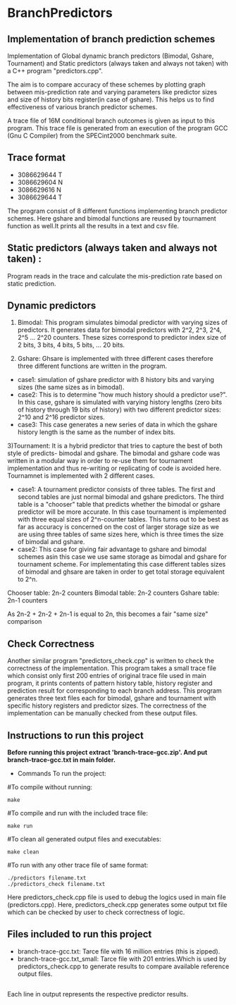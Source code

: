 # BranchPredictors
## Implementation of branch prediction schemes

Implementation of Global dynamic branch predictors (Bimodal, Gshare, Tournament) and Static predictors (always taken and always not taken) with a C++ program "predictors.cpp".

The aim is to compare accuracy of these schemes by plotting graph between mis-prediction rate and varying parameters like predictor sizes and size of history bits register(in case of gshare). This helps us to find effectiveness of various branch predictor schemes.

A trace file of 16M conditional branch outcomes is given as input to this program. This trace file is generated from an execution of the program GCC (Gnu C Compiler) from the SPECint2000 benchmark suite.

## Trace format 
- 3086629644 T
- 3086629604 N
- 3086629616 N
- 3086629644 T

The program consist of 8 different functions implementing branch predictor schemes. Here gshare and bimodal functions are reused by tournament function as well.It prints all the results in a text and csv file.


## Static predictors (always taken and always not taken) : 
Program reads in the trace and calculate the mis-prediction rate based on static prediction.

## Dynamic predictors

1) Bimodal: This program simulates bimodal predictor with varying sizes of predictors. It generates data for bimodal predictors with 2^2, 2^3, 2^4, 2^5 ... 2^20 counters. These sizes correspond to predictor index size of 2 bits, 3 bits, 4 bits, 5 bits, ... 20 bits. 

2) Gshare: Ghsare is implemented with three different cases therefore three different functions are written in the program.

- case1: simulation of gshare predictor with 8 history bits and varying sizes (the same sizes as in bimodal).
- case2: This is to determine "how much history should a predictor use?". In this case, gshare is simulated with varying history lengths (zero bits of history through 19 bits of history) with two different predictor sizes: 2^10 and 2^16 predictor sizes.
- case3: This case generates a new series of data in which the gshare history length is the same as the number of index bits.

3)Tournament: It is a hybrid predictor that tries to capture the best of both style of predicts- bimodal and gshare. The bimodal and gshare code was written in a modular way in order to re-use them for tournament implementation and thus  re-writing or replicating of code is avoided here. Tournamnet is implemented with 2 different cases.

- case1:  A tournament predictor consists of three tables. The first and second tables are just normal bimodal and gshare predictors. The third table is a "chooser" table that predicts whether the bimodal or gshare predictor will be more accurate. In this case tournament is implemented with three equal sizes of 2^n-counter tables.
This turns out to be best as far as accuracy is concerned on the cost of larger storage size as we are using three tables of same sizes here, which is three times the size of bimodal and gshare.
- case2: This case for giving fair advantage to gshare and bimodal schemes asin this case we use same storage as bimodal and gshare for tournament scheme. For implementating this case different tables sizes of bimodal and ghsare are taken in order to get total storage equivalent to 2^n. 

Chooser table: 2n-2 counters
Bimodal table: 2n-2 counters
Gshare table: 2n-1 counters

As 2n-2 + 2n-2 + 2n-1 is equal to 2n, this becomes a fair "same size" comparison

## Check Correctness
Another similar program "predictors_check.cpp" is written to check the correctness of the implementation. This program takes a small trace file which consist only first 200 entries of original trace file used in main program, it prints contents of pattern history table, history register and prediction result for corresponding to each branch address. This program generates three text files each for bimodal, gshare and tournament with specific history registers and predictor sizes. The correctness of the implementation can be manually checked from these output files. 




## Instructions to run this project
**Before running this project extract 'branch-trace-gcc.zip'. And put branch-trace-gcc.txt in main folder.**
* Commands To run the project:

#To compile without running:
```
make
```
#To compile and run with the included trace file:
```
make run
```
#To clean all generated output files and executables:
```
make clean
````
#To run with any other trace file of same format:
```
./predictors filename.txt
./predictors_check filename.txt
```


Here predictors_check.cpp file is used to debug the logics used in main file (predictors.cpp). Here, predictors_check.cpp generates some output txt file which can be checked by user to check correctness of logic.
	

## Files included to run this project 
* branch-trace-gcc.txt: Tarce file with 16 million entries (this is zipped).
* branch-trace-gcc.txt_small: Tarce file with 201 entries.Which is used by predictors_check.cpp to generate results to compare available reference output files.


##
Each line in output represents the respective predictor results.






   


